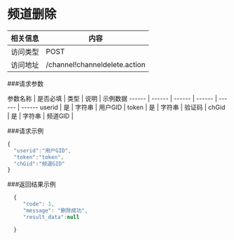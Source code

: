 # 频道删除
 相关信息 | 内容
 ------ | ------
 访问类型 | POST
 访问地址 | /channel!channeldelete.action

###请求参数

 参数名称 | 是否必填 | 类型 | 说明 | 示例数据
 ------ | ------ | ------ | ------ | ------ | ------
 userid | 是 | 字符串 | 用户GID | 
 token | 是 | 字符串 | 验证码 | 
 chGid | 是 | 字符串 | 频道GID | 

###请求示例
```javascript
{
  "userid":"用户GID",
  "token":"token",
  "chGid":"频道GID"
}
```

###返回结果示例

```javascript
  {
     "code": 1,
     "message": "删除成功",
     "result_data":null

  }



```
